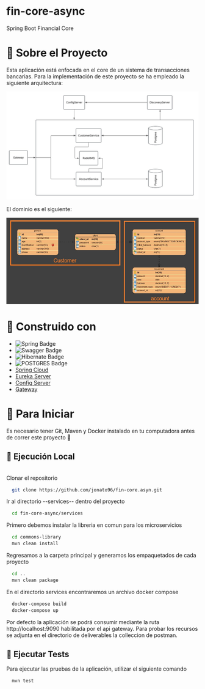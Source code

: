 # fin-core-async
Spring Boot Financial Core

#  🌟 Sobre el Proyecto

Esta aplicación está enfocada en el core de un sistema de transacciones bancarias.
Para la implementación de este proyecto se ha empleado la siguiente arquitectura:

![ProjectArchitecture2](https://raw.githubusercontent.com/jonato96/fin-core-async/refs/heads/develop/deliverables/Architecture.jpg)

El dominio es el siguiente:

![DomainApp](https://raw.githubusercontent.com/jonato96/fin-core-async/refs/heads/develop/deliverables/Domain.jpg)

#  🔨 Construido con

- ![Spring Badge](https://img.shields.io/badge/SpringBoot-20232A?style=for-the-badge&logo=spring&logoColor=green)
- ![Swagger Badge](https://img.shields.io/badge/Swagger-20232A?style=for-the-badge&logo=swagger&logoColor=#68b618)
- ![Hibernate Badge](https://img.shields.io/badge/Hibernate-20232A?style=for-the-badge&logo=hibernate&logoColor=yellow)
- ![POSTGRES Badge](https://img.shields.io/badge/postgresql-4169e1?style=for-the-badge&logo=postgresql&logoColor=white)
- [Spring Cloud](https://www.springcloud.io/)
- [Eureka Server](https://cloud.spring.io/spring-cloud-netflix/reference/html/)
- [Config Server](https://docs.spring.io/spring-cloud-config/docs/current/reference/html/)
- [Gateway](https://cloud.spring.io/spring-cloud-gateway/reference/html/)

# 🤸 Para Iniciar

Es necesario tener Git, Maven y Docker instalado en tu computadora antes de correr este proyecto 👀
<br/>

## 💾 Ejecución Local

<br/>
Clonar el repositorio

```bash
  git clone https://github.com/jonato96/fin-core.asyn.git
```

Ir al directorio --services-- dentro del proyecto

```bash
  cd fin-core-async/services
```

Primero debemos instalar la libreria en comun para los microservicios

```bash
  cd commons-library
  mvn clean install
```

Regresamos a la carpeta principal y generamos los empaquetados de cada proyecto

```bash
  cd ..
  mvn clean package
```

En el directorio services encontraremos un archivo docker compose

```bash
  docker-compose build
  docker-compose up
```

Por defecto la aplicación se podrá consumir mediante la ruta http://localhost:9090 habilitada por el api gateway.
Para probar los recursos se adjunta en el directorio de deliverables la colleccion de postman.


## 🧪 Ejecutar Tests

Para ejecutar las pruebas de la aplicación, utilizar el siguiente comando

```bash
  mvn test
```
